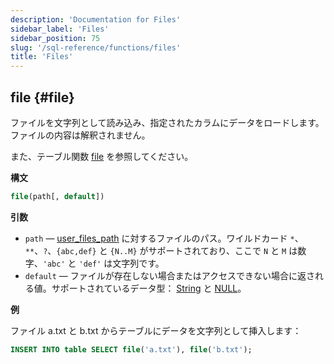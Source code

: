 ```yaml
---
description: 'Documentation for Files'
sidebar_label: 'Files'
sidebar_position: 75
slug: '/sql-reference/functions/files'
title: 'Files'
---
```




## file {#file}

ファイルを文字列として読み込み、指定されたカラムにデータをロードします。ファイルの内容は解釈されません。

また、テーブル関数 [file](../table-functions/file.md) を参照してください。

**構文**

```sql
file(path[, default])
```

**引数**

- `path` — [user_files_path](../../operations/server-configuration-parameters/settings.md#user_files_path) に対するファイルのパス。ワイルドカード `*`、`**`、`?`、`{abc,def}` と `{N..M}` がサポートされており、ここで `N` と `M` は数字、`'abc'` と `'def'` は文字列です。
- `default` — ファイルが存在しない場合またはアクセスできない場合に返される値。サポートされているデータ型： [String](../data-types/string.md) と [NULL](/operations/settings/formats#input_format_null_as_default)。

**例**

ファイル a.txt と b.txt からテーブルにデータを文字列として挿入します：

```sql
INSERT INTO table SELECT file('a.txt'), file('b.txt');
```
